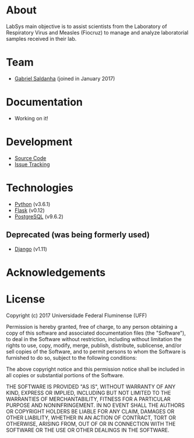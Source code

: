 # About

LabSys main objective is to assist scientists from the Laboratory of Respiratory Virus and Measles (Fiocruz) to manage and analyze laboratorial samples received in their lab.

# Team

* [Gabriel Saldanha](https://github.com/gcrsaldanha) (joined in January 2017)

# Documentation

* Working on it!

# Development

* [Source Code](https://github.com/gems-uff/labsys)
* [Issue Tracking](https://github.com/gems-uff/labsys/issues)

# Technologies

* [Python](https://www.python.org) (v3.6.1)
* [Flask](http://flask.pocoo.org) (v0.12)
* [PostgreSQL](https://www.postgresql.org) (v9.6.2)

## Deprecated (was being formerly used)
* [Django](https://www.djangoproject.com) (v1.11)

# Acknowledgements

# License

Copyright (c) 2017 Universidade Federal Fluminense (UFF)

Permission is hereby granted, free of charge, to any person obtaining a copy of this software and associated documentation files (the "Software"), to deal in the Software without restriction, including without limitation the rights to use, copy, modify, merge, publish, distribute, sublicense, and/or sell copies of the Software, and to permit persons to whom the Software is furnished to do so, subject to the following conditions:

The above copyright notice and this permission notice shall be included in all copies or substantial portions of the Software.

THE SOFTWARE IS PROVIDED "AS IS", WITHOUT WARRANTY OF ANY KIND, EXPRESS OR IMPLIED, INCLUDING BUT NOT LIMITED TO THE WARRANTIES OF MERCHANTABILITY, FITNESS FOR A PARTICULAR PURPOSE AND NONINFRINGEMENT. IN NO EVENT SHALL THE AUTHORS OR COPYRIGHT HOLDERS BE LIABLE FOR ANY CLAIM, DAMAGES OR OTHER LIABILITY, WHETHER IN AN ACTION OF CONTRACT, TORT OR OTHERWISE, ARISING FROM, OUT OF OR IN CONNECTION WITH THE SOFTWARE OR THE USE OR OTHER DEALINGS IN THE SOFTWARE.
